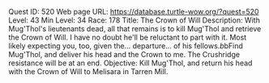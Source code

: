 Quest ID: 520
Web page URL: https://database.turtle-wow.org/?quest=520
Level: 43
Min Level: 34
Race: 178
Title: The Crown of Will
Description: With Mug'Thol's lieutenants dead, all that remains is to kill Mug'Thol and retrieve the Crown of Will. I have no doubt he'll be reluctant to part with it. Most likely expecting you, too, given the... departure... of his fellows.$b$bFind Mug'Thol, and deliver his head and the Crown to me. The Crushridge resistance will be at an end.
Objective: Kill Mug'Thol, and return his head with the Crown of Will to Melisara in Tarren Mill.

